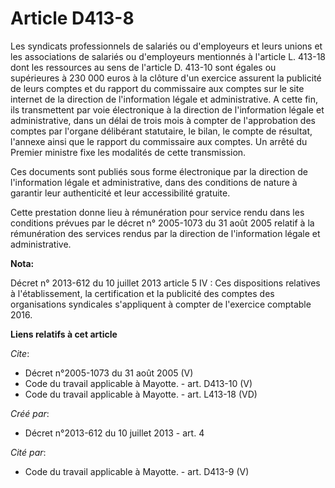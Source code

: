 # Article D413-8

Les syndicats professionnels de salariés ou d'employeurs et leurs unions et les associations de salariés ou d'employeurs
mentionnés à l'article L. 413-18 dont les ressources au sens de l'article D. 413-10 sont égales ou supérieures à 230 000
euros à la clôture d'un exercice assurent la publicité de leurs comptes et du rapport du commissaire aux comptes sur le site
internet de la direction de l'information légale et administrative. A cette fin, ils transmettent par voie électronique à la
direction de l'information légale et administrative, dans un délai de trois mois à compter de l'approbation des comptes par
l'organe délibérant statutaire, le bilan, le compte de résultat, l'annexe ainsi que le rapport du commissaire aux comptes. Un
arrêté du Premier ministre fixe les modalités de cette transmission. 

Ces documents sont publiés sous forme électronique par la direction de l'information légale et administrative, dans des
conditions de nature à garantir leur authenticité et leur accessibilité gratuite. 

Cette prestation donne lieu à rémunération pour service rendu dans les conditions prévues par le décret n° 2005-1073 du 31
août 2005 relatif à la rémunération des services rendus par la direction de l'information légale et administrative.

**Nota:**

Décret n° 2013-612 du 10 juillet 2013 article 5 IV : Ces dispositions relatives à l'établissement, la certification et la
publicité des comptes des organisations syndicales s'appliquent à compter de l'exercice comptable 2016.

**Liens relatifs à cet article**

_Cite_:

  - Décret n°2005-1073 du 31 août 2005 (V)
  - Code du travail applicable à Mayotte. - art. D413-10 (V)
  - Code du travail applicable à Mayotte. - art. L413-18 (VD)

_Créé par_:

  - Décret n°2013-612 du 10 juillet 2013 - art. 4

_Cité par_:

  - Code du travail applicable à Mayotte. - art. D413-9 (V)
